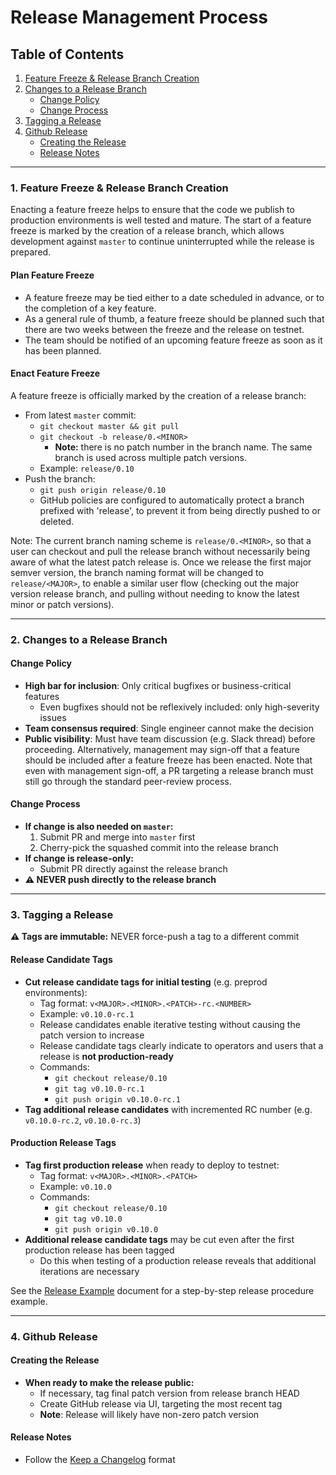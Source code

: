 # Release Management Process

## Table of Contents

1. [Feature Freeze & Release Branch Creation](#1-feature-freeze--release-branch-creation)
2. [Changes to a Release Branch](#2-changes-to-a-release-branch)
   - [Change Policy](#change-policy)
   - [Change Process](#change-process)
3. [Tagging a Release](#3-tagging-a-release)
4. [Github Release](#4-github-release)
   - [Creating the Release](#creating-the-release)
   - [Release Notes](#release-notes)

---

### 1. **Feature Freeze & Release Branch Creation**

Enacting a feature freeze helps to ensure that the code we publish to production environments is well tested and
mature. The start of a feature freeze is marked by the creation of a release branch, which allows development
against `master` to continue uninterrupted while the release is prepared.

#### Plan Feature Freeze

- A feature freeze may be tied either to a date scheduled in advance, or to the completion of a key feature.
- As a general rule of thumb, a feature freeze should be planned such that there are two weeks between the freeze
and the release on testnet.
- The team should be notified of an upcoming feature freeze as soon as it has been planned.

#### Enact Feature Freeze

A feature freeze is officially marked by the creation of a release branch:

- From latest `master` commit:
  - `git checkout master && git pull`
  - `git checkout -b release/0.<MINOR>`
    - **Note:** there is no patch number in the branch name. The same branch is used across multiple patch versions.
  - Example: `release/0.10`
- Push the branch:
  - `git push origin release/0.10`
  - GitHub policies are configured to automatically protect a branch prefixed with 'release', to prevent it from being
  directly pushed to or deleted.

Note: The current branch naming scheme is `release/0.<MINOR>`, so that a user can checkout and pull the release branch
without necessarily being aware of what the latest patch release is. Once we release the first major semver version,
the branch naming format will be changed to `release/<MAJOR>`, to enable a similar user flow (checking out the major
version release branch, and pulling without needing to know the latest minor or patch versions).

---

### 2. **Changes to a Release Branch**

#### Change Policy

- **High bar for inclusion**: Only critical bugfixes or business-critical features
  - Even bugfixes should not be reflexively included: only high-severity issues
- **Team consensus required**: Single engineer cannot make the decision
- **Public visibility**: Must have team discussion (e.g. Slack thread) before proceeding. Alternatively, management
may sign-off that a feature should be included after a feature freeze has been enacted. Note that even with management
sign-off, a PR targeting a release branch must still go through the standard peer-review process.

#### Change Process

- **If change is also needed on `master`:**
  1. Submit PR and merge into `master` first
  2. Cherry-pick the squashed commit into the release branch
- **If change is release-only:**
  - Submit PR directly against the release branch
- **⚠️ NEVER push directly to the release branch**

---

### 3. **Tagging a Release**

**⚠️ Tags are immutable:** NEVER force-push a tag to a different commit

#### Release Candidate Tags

- **Cut release candidate tags for initial testing** (e.g. preprod environments):
  - Tag format: `v<MAJOR>.<MINOR>.<PATCH>-rc.<NUMBER>`
  - Example: `v0.10.0-rc.1`
  - Release candidates enable iterative testing without causing the patch version to increase
  - Release candidate tags clearly indicate to operators and users that a release is **not production-ready**
  - Commands:
    - `git checkout release/0.10`
    - `git tag v0.10.0-rc.1`
    - `git push origin v0.10.0-rc.1`
- **Tag additional release candidates** with incremented RC number (e.g. `v0.10.0-rc.2`, `v0.10.0-rc.3`)

#### Production Release Tags

- **Tag first production release** when ready to deploy to testnet:
  - Tag format: `v<MAJOR>.<MINOR>.<PATCH>`
  - Example: `v0.10.0`
  - Commands:
    - `git checkout release/0.10`
    - `git tag v0.10.0`
    - `git push origin v0.10.0`
- **Additional release candidate tags** may be cut even after the first production release has been tagged
  - Do this when testing of a production release reveals that additional iterations are necessary

See the [Release Example](release-example.md) document for a step-by-step release procedure example.

---

### 4. **Github Release**

#### Creating the Release

- **When ready to make the release public:**
  - If necessary, tag final patch version from release branch HEAD
  - Create GitHub release via UI, targeting the most recent tag
  - **Note**: Release will likely have non-zero patch version

#### Release Notes

- Follow the [Keep a Changelog](https://keepachangelog.com/en/1.1.0/) format
